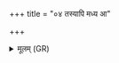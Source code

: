 +++
title = "०४ तस्यापि मध्य आ"

+++
<details><summary>मूलम् (GR)</summary>

तस्यापि मध्य आ सीद  
नीलग्रीवासु सीदता ।  
वातस्यानु प्रवां  
मशकस्यानु संविदम् ॥
</details>